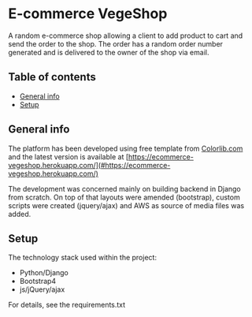 # E-commerce VegeShop
A random e-commerce shop allowing a client to add product to cart and send
 the order to the shop. The order has a random order number generated and is
  delivered to the owner of the shop via email.


## Table of contents
* [General info](#general-info)
* [Setup](#setup)


## General info
The platform has been developed using free template from [Colorlib.com](#https://colorlib.com/)
and the latest version is available at [https://ecommerce-vegeshop.herokuapp.com/](#https://ecommerce-vegeshop.herokuapp.com/)

The development was concerned mainly on building backend in Django from
 scratch. On top of that layouts were amended (bootstrap), custom
  scripts were created (jquery/ajax) and AWS as source of media files was
   added.

## Setup
The technology stack used within the project:
* Python/Django
* Bootstrap4
* js/jQuery/ajax

For details, see the requirements.txt

